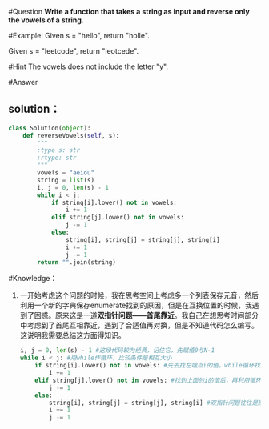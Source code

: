 #Question
**Write a function that takes a string as input and reverse only the vowels of a string.**

#Example:
Given s = "hello", return "holle".

Given s = "leetcode", return "leotcede".

#Hint
The vowels does not include the letter "y".

#Answer
## solution：
```python
class Solution(object):
    def reverseVowels(self, s):
        """
        :type s: str
        :rtype: str
        """
        vowels = "aeiou"
        string = list(s)
        i, j = 0, len(s) - 1
        while i < j:
            if string[i].lower() not in vowels:
                i += 1
            elif string[j].lower() not in vowels:
                j -= 1
            else:
                string[i], string[j] = string[j], string[i]
                i += 1
                j -= 1
        return "".join(string)
```

#Knowledge：

1. 一开始考虑这个问题的时候，我在思考空间上考虑多一个列表保存元音，然后利用一个新的字典保存enumerate找到的原因，但是在互换位置的时候，我遇到了困惑。原来这是一道**双指针问题——首尾靠近**。我自己在想思考时间部分中考虑到了首尾互相靠近，遇到了合适值再对换，但是不知道代码怎么编写。这说明我需要总结这方面得知识。

    ```python
    i, j = 0, len(s) - 1 #这段代码较为经典，记住它，先赋值0与N-1
    while i < j: #用while作循环，比较条件是相互大小
        if string[i].lower() not in vowels: #先去找左端点i的值，while循环找到后，再找右端点j的值
            i += 1
        elif string[j].lower() not in vowels: #找到上面的i的值后，再利用循环找右端点的值
            j -= 1
        else:
            string[i], string[j] = string[j], string[i] #双指针问题往往是原位操作
            i += 1
            j -= 1
    ```
